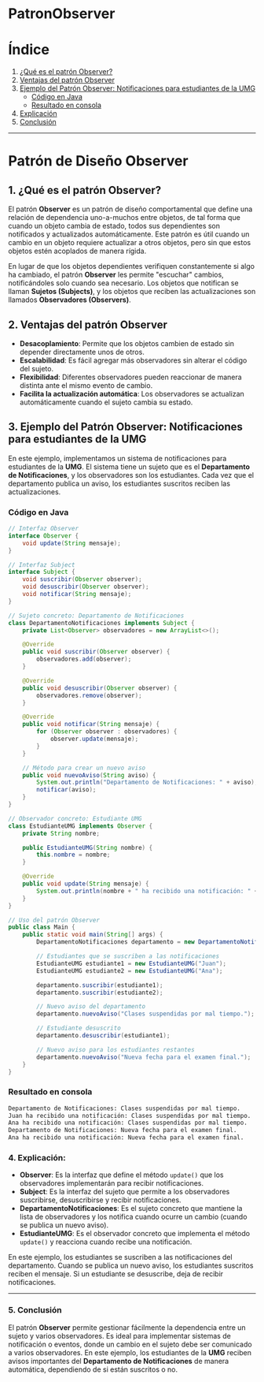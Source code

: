 # PatronObserver

# Índice

1. [¿Qué es el patrón Observer?](#1-¿qué-es-el-patrón-observer)
2. [Ventajas del patrón Observer](#2-ventajas-del-patrón-observer)
3. [Ejemplo del Patrón Observer: Notificaciones para estudiantes de la UMG](#3-ejemplo-del-patrón-observer-notificaciones-para-estudiantes-de-la-umg)
   - [Código en Java](#código-en-java)
   - [Resultado en consola](#resultado-en-consola)
4. [Explicación](#explicación)
5. [Conclusión](#conclusión)

---

# Patrón de Diseño Observer

## 1. ¿Qué es el patrón Observer?

El patrón **Observer** es un patrón de diseño comportamental que define una relación de dependencia uno-a-muchos entre objetos, de tal forma que cuando un objeto cambia de estado, todos sus dependientes son notificados y actualizados automáticamente. Este patrón es útil cuando un cambio en un objeto requiere actualizar a otros objetos, pero sin que estos objetos estén acoplados de manera rígida.

En lugar de que los objetos dependientes verifiquen constantemente si algo ha cambiado, el patrón **Observer** les permite "escuchar" cambios, notificándoles solo cuando sea necesario. Los objetos que notifican se llaman **Sujetos (Subjects)**, y los objetos que reciben las actualizaciones son llamados **Observadores (Observers)**.

## 2. Ventajas del patrón Observer

- **Desacoplamiento**: Permite que los objetos cambien de estado sin depender directamente unos de otros.
- **Escalabilidad**: Es fácil agregar más observadores sin alterar el código del sujeto.
- **Flexibilidad**: Diferentes observadores pueden reaccionar de manera distinta ante el mismo evento de cambio.
- **Facilita la actualización automática**: Los observadores se actualizan automáticamente cuando el sujeto cambia su estado.

## 3. Ejemplo del Patrón Observer: Notificaciones para estudiantes de la UMG

En este ejemplo, implementamos un sistema de notificaciones para estudiantes de la **UMG**. El sistema tiene un sujeto que es el **Departamento de Notificaciones**, y los observadores son los estudiantes. Cada vez que el departamento publica un aviso, los estudiantes suscritos reciben las actualizaciones.

### Código en Java

```java
// Interfaz Observer
interface Observer {
    void update(String mensaje);
}

// Interfaz Subject
interface Subject {
    void suscribir(Observer observer);
    void desuscribir(Observer observer);
    void notificar(String mensaje);
}

// Sujeto concreto: Departamento de Notificaciones
class DepartamentoNotificaciones implements Subject {
    private List<Observer> observadores = new ArrayList<>();

    @Override
    public void suscribir(Observer observer) {
        observadores.add(observer);
    }

    @Override
    public void desuscribir(Observer observer) {
        observadores.remove(observer);
    }

    @Override
    public void notificar(String mensaje) {
        for (Observer observer : observadores) {
            observer.update(mensaje);
        }
    }

    // Método para crear un nuevo aviso
    public void nuevoAviso(String aviso) {
        System.out.println("Departamento de Notificaciones: " + aviso);
        notificar(aviso);
    }
}

// Observador concreto: Estudiante UMG
class EstudianteUMG implements Observer {
    private String nombre;

    public EstudianteUMG(String nombre) {
        this.nombre = nombre;
    }

    @Override
    public void update(String mensaje) {
        System.out.println(nombre + " ha recibido una notificación: " + mensaje);
    }
}

// Uso del patrón Observer
public class Main {
    public static void main(String[] args) {
        DepartamentoNotificaciones departamento = new DepartamentoNotificaciones();

        // Estudiantes que se suscriben a las notificaciones
        EstudianteUMG estudiante1 = new EstudianteUMG("Juan");
        EstudianteUMG estudiante2 = new EstudianteUMG("Ana");

        departamento.suscribir(estudiante1);
        departamento.suscribir(estudiante2);

        // Nuevo aviso del departamento
        departamento.nuevoAviso("Clases suspendidas por mal tiempo.");

        // Estudiante desuscrito
        departamento.desuscribir(estudiante1);

        // Nuevo aviso para los estudiantes restantes
        departamento.nuevoAviso("Nueva fecha para el examen final.");
    }
}
```
### Resultado en consola
```bash
Departamento de Notificaciones: Clases suspendidas por mal tiempo.
Juan ha recibido una notificación: Clases suspendidas por mal tiempo.
Ana ha recibido una notificación: Clases suspendidas por mal tiempo.
Departamento de Notificaciones: Nueva fecha para el examen final.
Ana ha recibido una notificación: Nueva fecha para el examen final.
```

### 4. Explicación:

- **Observer**: Es la interfaz que define el método `update()` que los observadores implementarán para recibir notificaciones.
- **Subject**: Es la interfaz del sujeto que permite a los observadores suscribirse, desuscribirse y recibir notificaciones.
- **DepartamentoNotificaciones**: Es el sujeto concreto que mantiene la lista de observadores y los notifica cuando ocurre un cambio (cuando se publica un nuevo aviso).
- **EstudianteUMG**: Es el observador concreto que implementa el método `update()` y reacciona cuando recibe una notificación.

En este ejemplo, los estudiantes se suscriben a las notificaciones del departamento. Cuando se publica un nuevo aviso, los estudiantes suscritos reciben el mensaje. Si un estudiante se desuscribe, deja de recibir notificaciones.

---

### 5. Conclusión

El patrón **Observer** permite gestionar fácilmente la dependencia entre un sujeto y varios observadores. Es ideal para implementar sistemas de notificación o eventos, donde un cambio en el sujeto debe ser comunicado a varios observadores. En este ejemplo, los estudiantes de la **UMG** reciben avisos importantes del **Departamento de Notificaciones** de manera automática, dependiendo de si están suscritos o no.
